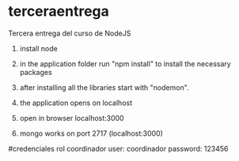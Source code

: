 # terceraentrega
Tercera entrega del curso de NodeJS

1) install node

2) in the application folder run "npm install" to install the necessary packages

3) after installing all the libraries start with "nodemon".

4) the application opens on localhost

5) open in browser localhost:3000

6) mongo works on port 2717 (localhost:3000)

#credenciales
rol coordinador
user:  coordinador 
password: 123456
